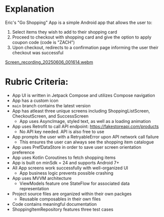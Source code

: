 # Explanation
Eric's "Go Shopping" App is a simple Android app that allows the user to:
1. Select items they wish to add to their shopping card
2. Proceed to checkout with shopping card and give the option to apply coupon code (code is "ZACH")
3. Upon checkout, redirects to a confirmation page informing the user their checkout was successful

[Screen_recording_20250606_001614.webm](https://github.paypal.com/elin/android-bootcamp-capstone/assets/61741/c5fb0253-b5e9-4cc7-8b60-db79dfae2589)

# Rubric Criteria:
- App UI is written in Jetpack Compose and utilizes Compose navigation
- App has a custom icon
- `main` branch contains the latest version
- App has atleast three unique screens including ShoppingListScreen, CheckoutScreen, and SuccessScreen
  - App uses AsyncImage, styled text, as well as a loading animation
- App uses Retrofit to call API endpoint: https://fakestoreapi.com/products
  - No API key needed. API is also free to use
- App prompts the user with a RetryableError upon API network call failure
  - This ensures the user can always see the shopping item catalogue
- App uses PrefDataStore in order to save user screen orientation preference
- App uses Kotlin Coroutines to fetch shopping items
- App is built on minSdk = 24 and supports Android 7+
- All App screens work successfully with well-organized UI
  - App business logic prevents possible crashing
- App uses MVVM architecture
  - ViewModels feature one StateFlow for associated data representation
- Project source files are organized within their own packges
  - Reusable composables in their own files
- Code contains meaningful documentation
- ShoppingItemRepository features three test cases
